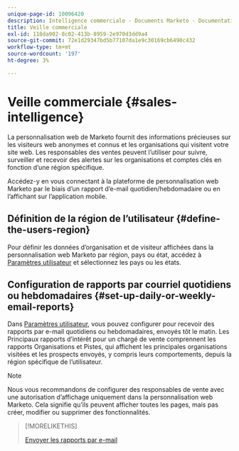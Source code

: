 ```yaml
---
unique-page-id: 10096420
description: Intelligence commerciale - Documents Marketo - Documentation du produit
title: Veille commerciale
exl-id: 118da902-8c02-413b-8959-2e970d3dd9a4
source-git-commit: 72e1d29347bd5b77107da1e9c30169cb6490c432
workflow-type: tm+mt
source-wordcount: '197'
ht-degree: 3%

---
```


# Veille commerciale {#sales-intelligence}

La personnalisation web de Marketo fournit des informations précieuses sur les visiteurs web anonymes et connus et les organisations qui visitent votre site web. Les responsables des ventes peuvent l’utiliser pour suivre, surveiller et recevoir des alertes sur les organisations et comptes clés en fonction d’une région spécifique.

Accédez-y en vous connectant à la plateforme de personnalisation web Marketo par le biais d’un rapport d’e-mail quotidien/hebdomadaire ou en l’affichant sur l’application mobile.

## Définition de la région de l’utilisateur {#define-the-users-region}

Pour définir les données d’organisation et de visiteur affichées dans la personnalisation web Marketo par région, pays ou état, accédez à [Paramètres utilisateur](/help/marketo/product-docs/web-personalization/getting-started/user-settings.md) et sélectionnez les pays ou les états.

## Configuration de rapports par courriel quotidiens ou hebdomadaires {#set-up-daily-or-weekly-email-reports}

Dans [Paramètres utilisateur](/help/marketo/product-docs/web-personalization/getting-started/user-settings.md), vous pouvez configurer pour recevoir des rapports par e-mail quotidiens ou hebdomadaires, envoyés tôt le matin. Les Principaux rapports d’intérêt pour un chargé de vente comprennent les rapports Organisations et Pistes, qui affichent les principales organisations visitées et les prospects envoyés, y compris leurs comportements, depuis la région spécifique de l’utilisateur.

>[!NOTE]
>
>Nous vous recommandons de configurer des responsables de vente avec une autorisation d’affichage uniquement dans la personnalisation web Marketo. Cela signifie qu’ils peuvent afficher toutes les pages, mais pas créer, modifier ou supprimer des fonctionnalités.

>[!MORELIKETHIS]
>
>[Envoyer les rapports par e-mail](/help/marketo/product-docs/web-personalization/reporting-for-web-personalization/email-reports.md)
